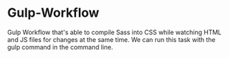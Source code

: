 # Gulp-Workflow
Gulp Workflow that's able to compile Sass into CSS while watching HTML and JS files for changes at the same time. We can run this task with the gulp command in the command line.
